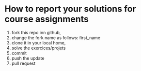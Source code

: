 # How to report your solutions for course assignments

1. fork this repo inn github,
2. change the fork name as follows: first_name
3. clone it in your local home, 
4. solve the exercices/projets
5. commit
6. push the update 
7. pull request
